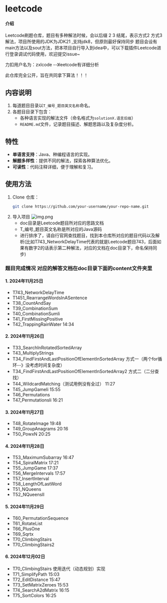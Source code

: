 # leetcode

#### 介绍
Leetcode刷题仓库，题目有多种解法时候，会以后缀 2 3 结尾，表示方式2 方式3解法，项目所使用的JDK为JDK21 ,支持jdk8，但原则最好保持同步
题目会设有main方法以及sout方法，把本项目自行导入到idea中，可以下载插件Leetcode进行登录调试代码使用，欢迎提交issue~

力扣用户名为：zxlcode  --》leetcode有详细分析

此仓库完全公开，旨在共同拿下算法！！！

## 内容说明
1. 每道题目目录以`T_编号_题目英文名称`命名。
2. 各题目目录下包含：
    - 各种语言实现的解法文件（命名格式为`solutionX.语言后缀`）
    - `README.md`文件，记录题目描述、解题思路以及复杂度分析。

## 特性
- **单语言支持**：Java、种编程语言的实现。
- **解题多样性**：提供不同的解法，探索各种算法优化。
- **可读性**：代码注释详细，便于理解和复习。

## 使用方法
1. Clone 仓库：
   ```bash
   git clone https://github.com/your-username/your-repo-name.git

2. 导入项目
    ![img.png](img.png)
    - doc目录是Leetcode题目所对应的思路文档
    - T_编号_题目英文名称是所对应的Java源码
    - 进行排序了，请自行官网查找题目，找到本仓库所对应的题目代码以及解析(比如T743_NetworkDelayTime代表的就是Leetcode题目743，后面如果有数字2的话表示第二种解法，对应的文档在doc目录下，命名保持同步)

### 题目完成情况  对应的解答文档在doc目录下面的content文件夹里

#### 1. 2024年11月25日

   - T743_NetworkDelayTime
   - T1451_RearrangeWordsInASentence
   - T38_CountAndSay
   - T39_CombinationSum
   - T40_CombinationSumIi
   - T41_FirstMissingPositive
   - T42_TrappingRainWater 14:34

#### 2. 2024年11月26日 
  - T33_SearchInRotatedSortedArray
  - T43_MultiplyStrings
  - T34_FindFirstAndLastPositionOfElementInSortedArray  方式一（两个for循环--》没考虑时间复杂度）
  - T34_FindFirstAndLastPositionOfElementInSortedArray2 方式二（二分查找）
  - T44_WildcardMatching（测试用例没有全过） 11:27
  - T45_JumpGameIi 15:55
  - T46_Permutations
  - T47_PermutationsIi 16:21

#### 3. 2024年11月27日
  - T48_RotateImage 19:48
  - T49_GroupAnagrams 20:16
  - T50_PowxN 20:25

#### 4. 2024年11月28日
  - T53_MaximumSubarray 16:47
  - T54_SpiralMatrix 17:21
  - T55_JumpGame 17:37
  - T56_MergeIntervals 17:57
  - T57_InsertInterval
  - T58_LengthOfLastWord
  - T51_NQueens
  - T52_NQueensII

#### 5. 2024年11月29日
  - T60_PermutationSequence
  - T61_RotateList
  - T66_PlusOne
  - T69_Sqrtx
  - T70_ClimbingStairs
  - T70_ClimbingStairs2

#### 6. 2024年12月02日
   - T70_ClimbingStairs 使用迭代（动态规划）实现
   - T71_SimplifyPath 15:03
   - T72_EditDistance 15:47
   - T73_SetMatrixZeroes 15:53
   - T74_SearchA2dMatrix 16:15
   - T75_SortColors 16:25